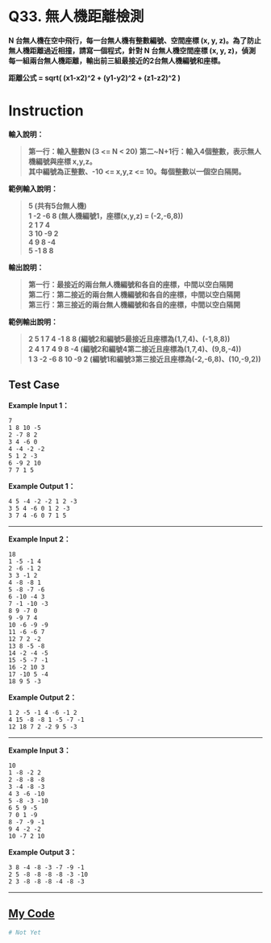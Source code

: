 # Q33. 無人機距離檢測

**N 台無人機在空中飛行，每一台無人機有整數編號、空間座標 (x, y, z)。為了防止無人機距離過近相撞，請寫一個程式，針對 N 台無人機空間座標 (x, y, z)，偵測每一組兩台無人機距離，輸出前三組最接近的2台無人機編號和座標。**  

**距離公式 = sqrt( (x1-x2)^2 + (y1-y2)^2 + (z1-z2)^2 )**  

# Instruction

**輸入說明：**  
> **第一行：輸入整數N (3 <= N < 20)**
  **第二~N+1行：輸入4個整數，表示無人機編號與座標 x,y,z。**  
  **其中編號為正整數、-10 <= x,y,z <= 10。每個整數以一個空白隔開。**

**範例輸入說明：**  
> **5 (共有5台無人機)**  
  **1 -2 -6 8 (無人機編號1，座標(x,y,z) = (-2,-6,8))**  
  **2 1 7 4**  
  **3 10 -9 2**  
  **4 9 8 -4**  
  **5 -1 8 8**  

**輸出說明：**
> **第一行：最接近的兩台無人機編號和各自的座標，中間以空白隔開**  
  **第二行：第二接近的兩台無人機編號和各自的座標，中間以空白隔開**  
  **第三行：第三接近的兩台無人機編號和各自的座標，中間以空白隔開**  

**範例輸出說明：**
> **2 5 1 7 4 -1 8 8 (編號2和編號5最接近且座標為(1,7,4)、(-1,8,8))**  
  **2 4 1 7 4 9 8 -4 (編號2和編號4第二接近且座標為(1,7,4)、(9,8,-4))**  
  **1 3 -2 -6 8 10 -9 2 (編號1和編號3第三接近且座標為(-2,-6,8)、(10,-9,2))**  

## Test Case

**Example Input 1：**

    7
    1 8 10 -5
    2 -7 8 2
    3 4 -6 0
    4 -4 -2 -2
    5 1 2 -3
    6 -9 2 10
    7 7 1 5
**Example Output 1：**  

    4 5 -4 -2 -2 1 2 -3
    3 5 4 -6 0 1 2 -3
    3 7 4 -6 0 7 1 5
- - -
**Example Input 2：**

    18
    1 -5 -1 4
    2 -6 -1 2
    3 3 -1 2
    4 -8 -8 1
    5 -8 -7 -6
    6 -10 -4 3
    7 -1 -10 -3
    8 9 -7 0
    9 -9 7 4
    10 -6 -9 -9
    11 -6 -6 7
    12 7 2 -2
    13 8 -5 -8
    14 -2 -4 -5
    15 -5 -7 -1
    16 -2 10 3
    17 -10 5 -4
    18 9 5 -3
**Example Output 2：**  

    1 2 -5 -1 4 -6 -1 2
    4 15 -8 -8 1 -5 -7 -1
    12 18 7 2 -2 9 5 -3
- - -
**Example Input 3：**

    10
    1 -8 -2 2
    2 -8 -8 -8
    3 -4 -8 -3
    4 3 -6 -10
    5 -8 -3 -10
    6 5 9 -5
    7 0 1 -9
    8 -7 -9 -1
    9 4 -2 -2
    10 -7 2 10
**Example Output 3：**  

    3 8 -4 -8 -3 -7 -9 -1
    2 5 -8 -8 -8 -8 -3 -10
    2 3 -8 -8 -8 -4 -8 -3
- - -

## [My Code](../HomeWork/q033.py)

```python
# Not Yet
```